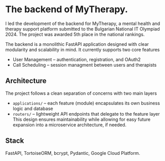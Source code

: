 # The backend of MyTherapy.
I led the development of the backend for MyTherapy, a mental health and therapy support platform 
submitted to the Bulgarian National IT Olympiad 2024. The project was awarded 5th place in the national rankings.

The backend is a monolithic FastAPI application designed with clear modularity and scalability in mind. It currently supports two core features
- User Management – authentication, registration, and OAuth2
- Call Scheduling – session managment between users and therapists

## Architecture
The project follows a clean separation of concerns with two main layers
- `applications/` – each feature (module) encapsulates its own business logic and database
- `routers/` – lightweight API endpoints that delegate to the feature layer
This design ensures maintainability while allowing for easy future expansion into a microservice architecture, if needed.

## Stack
FastAPI, TortoiseORM, bcrypt, Pydantic, Google Cloud Platform.
